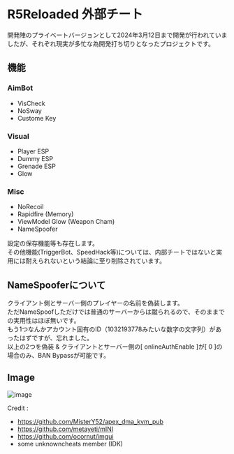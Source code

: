 # R5Reloaded 外部チート
開発陣のプライベートバージョンとして2024年3月12日まで開発が行われていましたが、それぞれ現実が多忙な為開発打ち切りとなったプロジェクトです。

## 機能
### AimBot
* VisCheck
* NoSway
* Custome Key
### Visual
* Player ESP
* Dummy ESP
* Grenade ESP
* Glow
### Misc
* NoRecoil
* Rapidfire (Memory)
* ViewModel Glow (Weapon Cham)
* NameSpoofer

設定の保存機能等も存在します。  
その他機能(TriggerBot、SpeedHack等)については、内部チートではないと実用には耐えられないという結論に至り削除されています。

## NameSpooferについて
クライアント側とサーバー側のプレイヤーの名前を偽装します。  
ただNameSpoofしただけでは普通のサーバーからは蹴られるので、そのままでの実用性はほぼ無いです。  
もう1つなんかアカウント固有のID（1032193778みたいな数字の文字列）があったはずですが、忘れました。  
以上の2つを偽装 & クライアントとサーバー側の[ onlineAuthEnable ]が[ 0 ]の場合のみ、BAN Bypassが可能です。

## Image
![image](https://github.com/TheKawaiiNeko/R5ReloadedExternalCheat/assets/159750768/f4daf7d5-2d46-4c26-b7e7-52805ee63819)

Credit :
* https://github.com/MisterY52/apex_dma_kvm_pub
* https://github.com/metayeti/mINI
* https://github.com/ocornut/imgui
* some unknowncheats member (IDK)
